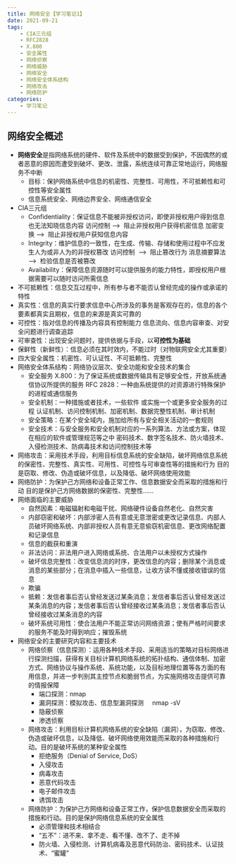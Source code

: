 ```yaml
---
title: 网络安全【学习笔记1】
date: 2021-09-21
tags: 
    - CIA三元组 
    - RFC2828 
    - X.800 
    - 安全属性 
    - 网络侦察 
    - 网络威胁 
    - 网络安全 
    - 网络安全体系结构 
    - 网络攻击 
    - 网络防护
categories: 
    - 学习笔记
---
```

## 网络安全概述

-   **网络安全**是指网络系统的硬件、软件及系统中的数据受到保护，不因偶然的或者恶意的原因而遭受到破坏、更改、泄露，系统连续可靠正常地运行，网络服务不中断
    -   目标：保护网络系统中信息的机密性、完整性、可用性，不可抵赖性和可控性等安全属性
    -   信息系统安全、网络边界安全、网络通信安全
-   CIA三元组
    -   Confidentiality：保证信息不能被非授权访问，即使非授权用户得到信息也无法知晓信息内容 访问控制 -->  阻止非授权用户获得机密信息 加密变换 -->  阻止非授权用户获知信息内容
    -   Integrity：维护信息的一致性，在生成、传输、存储和使用过程中不应发生人为或非人为的非授权篡改 访问控制  -->  阻止篡改行为 消息摘要算法  -->  检验信息是否被篡改
    -   Availability：保障信息资源随时可以提供服务的能力特性，即授权用户根据需要可以随时访问所需信息
-   不可抵赖性：信息交互过程中，所有参与者不能否认曾经完成的操作或承诺的特性
-   真实性：信息的真实行要求信息中心所涉及的事务是客观存在的，信息的各个要素都真实且期权，信息的来源是真实可靠的
-   可控性：指对信息的传播及内容具有控制能力 信息流向、信息内容审查、对安全问题进行调查追踪
-   可审查性：出现安全问题时，提供依据与手段，以**可控性为基础**
-   保鲜性（新鲜性）：信息必须在其时效内，不能过时（对物联网安全尤其重要）
-   四大安全属性：机密性、可认证性、不可抵赖性、完整性
-   网络安全体系结构：网络协议层次、安全功能和安全技术的集合
    -   安全服务 X.800：为了保证系统或数据传输具有足够安全性，开放系统通信协议所提供的服务 RFC 2828：一种由系统提供的对资源进行特殊保护的进程或通信服务
    -   安全机制：一种措施或者技术，一些软件 或实施一个或更多安全服务的过程 认证机制、访问控制机制、加密机制、数据完整性机制、审计机制
    -   安全策略：在某个安全域内，施加给所有与安全相关活动的一套规则
    -   安全技术：与安全服务和安全机制对应的一系列算法、方法或方案，体现在相应的软件或管理规范等之中 密码技术、数字签名技术、防火墙技术、入侵检测技术、防病毒技术和访问控制技术等
-   网络攻击：采用技术手段，利用目标信息系统的安全缺陷，破坏网络信息系统的保密性、完整性、真实性、可用性、可控性与可审查性等的措施和行为 目的是窃取、修改、伪造或破坏信息，以及降低、破坏网络使用效能
-   网络防护：为保护己方网络和设备正常工作、信息数据安全而采取的措施和行动 目的是保护己方网络数据的保密性、完整性......
-   网络面临的主要威胁
    -   自然因素：电磁辐射和电磁干扰、网络硬件设备自然老化、自然灾害
    -   内部窃密和破坏：内部涉密人员有意或无意泄密或更改记录信息、内部人员破坏网络系统、内部非授权人员有意无意偷窃机密信息、更改网络配置和记录信息
    -   信息的截获和重演
    -   非法访问：非法用户进入网络或系统、合法用户以未授权方式操作
    -   破坏信息完整性：改变信息流的时序，更改信息的内容；删除某个消息或消息的某些部分；在消息中插入一些信息，让收方读不懂或接收错误的信息
    -   欺骗
    -   抵赖：发信者事后否认曾经发送过某条消息；发信者事后否认曾经发送过某条消息的内容；发信者事后否认曾经接收过某条消息；发信者事后否认曾经接收过某条消息的内容
    -   破坏系统可用性：使合法用户不能正常访问网络资源；使有严格时间要求的服务不能及时得到响应；摧毁系统
-   网络安全的主要研究内容和主要技术
    -   网络侦察（信息探测）：运用各种技术手段、采用适当的策略对目标网络进行探测扫描，获得有关目标计算机网络系统的拓扑结构、通信体制、加密方式、网络协议与操作系统、系统功能，以及目标地理位置等各方面的有用信息，并进一步判别其主控节点和脆弱节点，为实施网络攻击提供可靠的情报保障
        -   端口探测：nmap
        -   漏洞探测：模拟攻击、信息型漏洞探测     nmap -sV
        -   隐蔽侦察
        -   渗透侦察
    -   网络攻击：利用目标计算机网络系统的安全缺陷（漏洞），为窃取、修改、伪造或破坏信息，以及降低、破坏网络使用效能而采取的各种措施和行动。目的是破坏系统的某种安全属性
        -   拒绝服务（Denial of Service, DoS）
        -   入侵攻击
        -   病毒攻击
        -   恶意代码攻击
        -   电子邮件攻击
        -   诱饵攻击
    -   网络防护：为保护己方网络和设备正常工作，保护信息数据安全而采取的措施和行动。目的是保护网络信息系统的安全属性
        -   必须管理和技术相结合
        -   “五不”：进不来、拿不走、看不懂、改不了、走不掉
        -   防火墙、入侵检测、计算机病毒及恶意代码防治、密码技术、认证技术、“蜜罐”